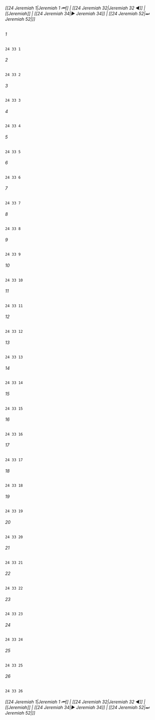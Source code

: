 
###### [[24 Jeremiah 1|Jeremiah 1 ⏮]] | [[24 Jeremiah 32|Jeremiah 32 ◀]] | [[Jeremiah]] | [[24 Jeremiah 34|▶ Jeremiah 34]] | [[24 Jeremiah 52|⏭ Jeremiah 52|]]

###### 1
``` verse
24 33 1 
```
###### 2
``` verse
24 33 2 
```
###### 3
``` verse
24 33 3 
```
###### 4
``` verse
24 33 4 
```
###### 5
``` verse
24 33 5 
```
###### 6
``` verse
24 33 6 
```
###### 7
``` verse
24 33 7 
```
###### 8
``` verse
24 33 8 
```
###### 9
``` verse
24 33 9 
```
###### 10
``` verse
24 33 10 
```
###### 11
``` verse
24 33 11 
```
###### 12
``` verse
24 33 12 
```
###### 13
``` verse
24 33 13 
```
###### 14
``` verse
24 33 14 
```
###### 15
``` verse
24 33 15 
```
###### 16
``` verse
24 33 16 
```
###### 17
``` verse
24 33 17 
```
###### 18
``` verse
24 33 18 
```
###### 19
``` verse
24 33 19 
```
###### 20
``` verse
24 33 20 
```
###### 21
``` verse
24 33 21 
```
###### 22
``` verse
24 33 22 
```
###### 23
``` verse
24 33 23 
```
###### 24
``` verse
24 33 24 
```
###### 25
``` verse
24 33 25 
```
###### 26
``` verse
24 33 26 
```

###### [[24 Jeremiah 1|Jeremiah 1 ⏮]] | [[24 Jeremiah 32|Jeremiah 32 ◀]] | [[Jeremiah]] | [[24 Jeremiah 34|▶ Jeremiah 34]] | [[24 Jeremiah 52|⏭ Jeremiah 52|]]

